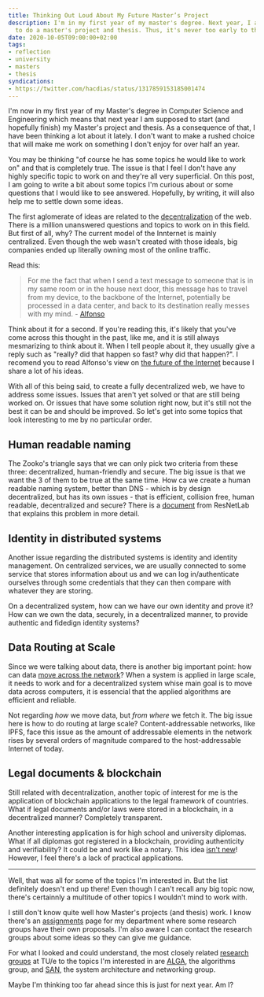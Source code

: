 ```yaml
---
title: Thinking Out Loud About My Future Master’s Project
description: I'm in my first year of my master's degree. Next year, I am supposed
  to do a master's project and thesis. Thus, it's never too early to think about it.
date: 2020-10-05T09:00:00+02:00
tags:
- reflection
- university
- masters
- thesis
syndications:
- https://twitter.com/hacdias/status/1317859153185001474
---
```


I'm now in my first year of my Master's degree in Computer Science and Engineering which means that next year I am supposed to start (and hopefully finish) my Master's project and thesis. As a consequence of that, I have been thinking a lot about it lately. I don't want to make a rushed choice that will make me work on something I don't enjoy for over half an year.

<!--more-->

You may be thinking "of course he has some topics he would like to work on" and that is completely true. The issue is that I feel I don't have any highly specific topic to work on and they're all very superficial. On this post, I am going to write a bit about some topics I'm curious about or some questions that I would like to see answered. Hopefully, by writing, it will also help me to settle down some ideas.

The first aglomerate of ideas are related to the [decentralization] of the web. There is a million unanswered questions and topics to work on in this field. But first of all, why? The current model of the Innternet is mainly centralized. Even though the web wasn't created with those ideals, big companies ended up literally owning most of the online traffic.

Read this:

> For me the fact that when I send a text message to someone that is in my same room or in the house next door, this message has to travel from my device, to the backbone of the Internet, potentially be processed in a data center, and back to its destination really messes with my mind. - [Alfonso][alfonso]

Think about it for a second. If you're reading this, it's likely that you've come across this thought in the past, like me, and it is still always mesmarizing to think about it. When I tell people about it, they usually give a reply such as "really? did that happen so fast? why did that happen?". I recomend you to read Alfonso's view on [the future of the Internet][alfonso-view] because I share a lot of his ideas.

With all of this being said, to create a fully decentralized web, we have to address some issues. Issues that aren't yet solved or that are still being worked on. Or issues that have some solution right now, but it's still not the best it can be and should be improved. So let's get into some topics that look interesting to me by no particular order.

## Human readable naming

The Zooko's triangle says that we can only pick two criteria from these three: decentralized, human-friendly and secure. The big issue is that we want the 3 of them to be true at the same time. How ca we create a human readable naming system, better than DNS - which is by design decentralized, but has its own issues - that is efficient, collision free, human readable, decentralized and secure? There is a [document](https://github.com/protocol/ResNetLab/blob/master/OPEN_PROBLEMS/HUMAN_READABLE_NAMING.md) from ResNetLab that explains this problem in more detail.

## Identity in distributed systems

Another issue regarding the distributed systems is identity and identity management. On centralized services, we are usually connected to some service that stores information about us and we can log in/authenticate ourselves through some credentials that they can then compare with whatever they are storing.

On a decentralized system, how can we have our own identity and prove it? How can we own the data, securely, in a decentralized manner, to provide authentic and fidedign identity systems?

## Data Routing at Scale

Since we were talking about data, there is another big important point: how can data [move across the network](https://github.com/protocol/ResNetLab/blob/master/OPEN_PROBLEMS/ROUTING_AT_SCALE.md)? When a system is applied in large scale, it needs to work and for a decentralized system whise main goal is to move data across computers, it is essencial that the applied algorithms are efficient and reliable.

Not regarding _how_ we move data, but _from where_ we fetch it. The big issue here is how to do routing at large scale? Content-addressable networks, like IPFS, face this issue as the amount of addressable elements in the network rises by several orders of magnitude compared to the host-addressable Internet of today.

## Legal documents & blockchain

Still related with decentralization, another topic of interest for me is the application of blockchain applications to the legal framework of countries. What if legal documents and/or laws were stored in a blockchain, in a decentralized manner? Completely transparent.

Another interesting application is for high school and university diplomas. What if all diplomas got registered in a blockchain, providing authenticity and verifiability? It could be and work like a notary. This idea [isn't new](https://www.researchgate.net/publication/327483862_Blockchain_as_a_Notarization_Service_for_Data_Sharing_with_Personal_Data_Store)! However, I feel there's a lack of practical applications.
 
---

Well, that was all for some of the topics I'm interested in. But the list definitely doesn't end up there! Even though I can't recall any big topic now, there's certainnly a multitude of other topics I wouldn't mind to work with.

I still don't know quite well how Master's projects (and thesis) work. I know there's an [assignments] page for my department where some research groups have their own proposals. I'm also aware I can contact the research groups about some ideas so they can give me guidance.

For what I looked and could understand, the most closely related [research groups][groups] at TU/e to the topics I'm interested in are [ALGA][alga], the algorithms group, and [SAN], the system architecture and networking group.

Maybe I'm thinking too far ahead since this is just for next year. Am I?

[alga]: https://alga.win.tue.nl/
[uai]: https://uai.win.tue.nl/
[assignments]: https://assignments.win.tue.nl/
[san]: https://www.win.tue.nl/san/main/research/
[groups]: https://educationguide.tue.nl/programs/graduate-school/masters-programs/computer-science-and-engineering/graduation/cs-research-groups/
[alfonso]: https://adlrocha.substack.com/p/adlrocha-what-the-next-generation
[alfonso-view]: https://adlrocha.substack.com/p/adlrocha-my-vision-for-a-new-internet
[decentralization]: /tags/decentralization/
